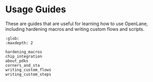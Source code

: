# Usage Guides

These are guides that are useful for learning how to use OpenLane, including
hardening macros and writing custom flows and scripts.


```{toctree}
:glob:
:maxdepth: 2

hardening_macros
chip_integration
about_pdks
corners_and_sta
writing_custom_flows
writing_custom_steps
```



   